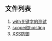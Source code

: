 ## 文件列表
1. [with关键字的测试](https://github.com/BruceYuj/Basic-JavaScript/blob/master/with_expression.html)
2. [scope和hoisting](https://github.com/BruceYuj/Basic-JavaScript/blob/master/scope-test/scope.html)
3. [XSS防御](https://github.com/BruceYuj/Basic-JavaScript/tree/master/xss-defect)